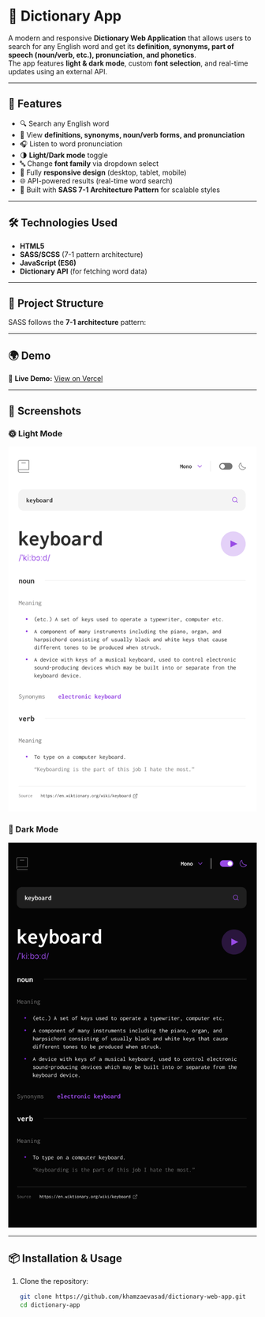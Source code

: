 # 📖 Dictionary App

A modern and responsive **Dictionary Web Application** that allows users to search for any English word and get its **definition, synonyms, part of speech (noun/verb, etc.), pronunciation, and phonetics**.  
The app features **light & dark mode**, custom **font selection**, and real-time updates using an external API.

---

## 🚀 Features

- 🔍 Search any English word
- 📖 View **definitions, synonyms, noun/verb forms, and pronunciation**
- 🎧 Listen to word pronunciation
- 🌗 **Light/Dark mode** toggle
- 🔤 Change **font family** via dropdown select
- 📱 Fully **responsive design** (desktop, tablet, mobile)
- 🌐 API-powered results (real-time word search)
- 🎨 Built with **SASS 7-1 Architecture Pattern** for scalable styles

---

## 🛠️ Technologies Used

- **HTML5**
- **SASS/SCSS** (7-1 pattern architecture)
- **JavaScript (ES6)**
- **Dictionary API** (for fetching word data)

---

## 📂 Project Structure

SASS follows the **7-1 architecture** pattern:

---

## 🌍 Demo

🔗 **Live Demo:** [View on Vercel](https://dictionary-web-app-beta-ochre.vercel.app/)

---

## 📸 Screenshots

### 🌞 Light Mode

![Light Mode Screenshot](./screenshots/light.png)

### 🌙 Dark Mode

![Dark Mode Screenshot](./screenshots/dark.png)

---

## 📦 Installation & Usage

1. Clone the repository:
   ```bash
   git clone https://github.com/khamzaevasad/dictionary-web-app.git
   cd dictionary-app
   ```
